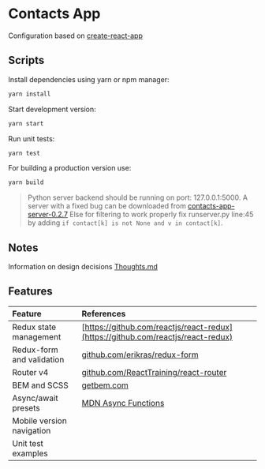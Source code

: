 # Contacts App

Configuration based on [create-react-app](https://github.com/facebook/create-react-app)


## Scripts

Install dependencies using yarn or npm manager:

```sh
yarn install
```

Start development version:

```sh
yarn start
```

Run unit tests:

```sh
yarn test
```

For building a production version use:

```sh
yarn build
```

> Python server backend should be running on port: 127.0.0.1:5000. 
> A server with a fixed bug can be downloaded from [contacts-app-server-0.2.7](https://github.com/rlengvenis/contacts-app-server-0.2.7)
> Else for filtering to work properly fix runserver.py line:45 by adding `if contact[k] is not None and v in contact[k]`. 

## Notes

Information on design decisions [Thoughts.md](https://github.com/rlengvenis/contacts-app/blob/master/THOUGHTS.md)

## Features
| Feature | References |
|:---|:---|
| Redux state management | [https://github.com/reactjs/react-redux](https://github.com/reactjs/react-redux)
| Redux-form and validation | [github.com/erikras/redux-form](https://github.com/erikras/redux-form) |
| Router v4 | [github.com/ReactTraining/react-router](https://github.com/ReactTraining/react-router)|
| BEM and SCSS | [getbem.com](http://getbem.com/) |
| Async/await presets | [MDN Async Functions](https://developer.mozilla.org/en-US/docs/Web/JavaScript/Reference/Statements/async_function) |
| Mobile version navigation ||
| Unit test examples ||
